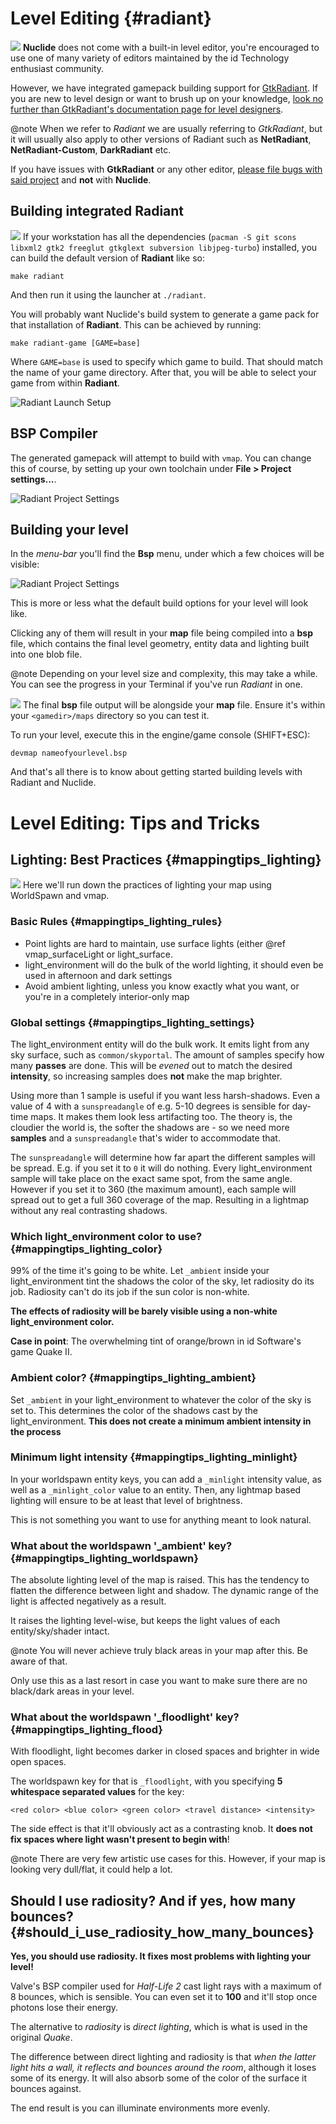 # Level Editing {#radiant}

![](map_edit.png) **Nuclide** does not come with a built-in level editor, you're encouraged to use one of many variety of editors maintained by the id Technology enthusiast community.

However, we have integrated gamepack building support for [GtkRadiant](http://www.icculus.org/gtkradiant/).
If you are new to level design or want to brush up on your knowledge, [look no further than GtkRadiant's documentation page for level designers](https://icculus.org/gtkradiant/documentation.html).

@note When we refer to *Radiant* we are usually referring to *GtkRadiant*, but it will usually also apply to other versions of Radiant such as **NetRadiant**, **NetRadiant-Custom**, **DarkRadiant** etc.

If you have issues with **GtkRadiant** or any other editor, [please file bugs with said project](https://www.github.com/TTimo/GtkRadiant/issues) and **not** with **Nuclide**.

## Building integrated Radiant

![](application_osx_terminal.png) If your workstation has all the dependencies (`pacman -S git scons libxml2 gtk2 freeglut gtkglext subversion libjpeg-turbo`) installed, you can build the default version of **Radiant** like so:

```
make radiant
```

And then run it using the launcher at `./radiant`.

You will probably want Nuclide's build system to generate a game pack for that installation of **Radiant**.
This can be achieved by running:

```
make radiant-game [GAME=base]
```

Where `GAME=base` is used to specify which game to build. That should match the name of your game directory.
After that, you will be able to select your game from within **Radiant**.

![Radiant Launch Setup](radiant-setup.png)

## BSP Compiler

The generated gamepack will attempt to build with `vmap`. You can change this of course, by setting up your own toolchain under **File > Project settings...**.

![Radiant Project Settings](radiant-settings.png)

## Building your level

In the *menu-bar* you'll find the **Bsp** menu, under which a few choices will be visible:


![Radiant Project Settings](radiant-build.png)

This is more or less what the default build options for your level will look like.

Clicking any of them will result in your **map** file being compiled into a **bsp** file, which contains the final level geometry, entity data and lighting built into one blob file.

@note Depending on your level size and complexity, this may take a while. You can see the progress in your Terminal if you've run *Radiant* in one.

![](map.png) The final **bsp** file output will be alongside your **map** file.
Ensure it's within your `<gamedir>/maps` directory so you can test it.

To run your level, execute this in the engine/game console (SHIFT+ESC):

```
devmap nameofyourlevel.bsp
```

And that's all there is to know about getting started building levels with Radiant and Nuclide.

# Level Editing: Tips and Tricks

## Lighting: Best Practices {#mappingtips_lighting}

![](lightbulb.png) Here we'll run down the practices of lighting your map using
WorldSpawn and vmap.

### Basic Rules {#mappingtips_lighting_rules}

-   Point lights are hard to maintain, use surface lights (either
    @ref vmap_surfaceLight or light_surface.
-   light_environment will do the bulk of
    the world lighting, it should even be used in afternoon and dark
    settings
-   Avoid ambient lighting, unless you know exactly what you want, or
    you're in a completely interior-only map

### Global settings {#mappingtips_lighting_settings}

The light_environment entity will do the bulk
work. It emits light from any sky surface, such as `common/skyportal`.
The amount of samples specify how many **passes** are done. This will be
*evened* out to match the desired **intensity**, so increasing samples
does **not** make the map brighter.

Using more than 1 sample is useful if you want less harsh-shadows. Even
a value of 4 with a `sunspreadangle` of e.g. 5-10 degrees is sensible
for day-time maps. It makes them look less artifacting too. The theory
is, the cloudier the world is, the softer the shadows are - so we need
more **samples** and a `sunspreadangle` that's wider to accommodate
that.

The `sunspreadangle` will determine how far apart the different samples
will be spread. E.g. if you set it to `0` it will do nothing. Every
light_environment sample will take place on the exact same spot, from
the same angle. However if you set it to 360 (the maximum amount), each
sample will spread out to get a full 360 coverage of the map. Resulting
in a lightmap without any real contrasting shadows.

### Which light_environment color to use? {#mappingtips_lighting_color}

99% of the time it's going to be white. Let `_ambient` inside your
light_environment tint the shadows the color of the sky, let radiosity
do its job. Radiosity can't do its job if the sun color is non-white.

**The effects of radiosity will be barely visible using a non-white
light_environment color.**

**Case in point**: The overwhelming tint of orange/brown in id Software's game Quake II.

### Ambient color? {#mappingtips_lighting_ambient}

Set `_ambient` in your light_environment to whatever the color of the
sky is set to. This determines the color of the shadows cast by the
light_environment. **This does not create a minimum ambient intensity in
the process**

### Minimum light intensity {#mappingtips_lighting_minlight}

In your worldspawn entity keys, you can add a `_minlight` intensity value, as well as a `_minlight_color` value to an entity.
Then, any lightmap based lighting will ensure to be at least that level of brightness.

This is not something you want to use for anything meant to look natural.

### What about the worldspawn '_ambient' key? {#mappingtips_lighting_worldspawn}

The absolute lighting level of the map is raised. This has the tendency
to flatten the difference between light and shadow. The dynamic range of the light is
affected negatively as a result.

It raises the lighting level-wise, but keeps the light values of each
entity/sky/shader intact.

@note You will never achieve truly black areas in your map after this. Be
aware of that.

Only use this as a last resort in case you want to make sure there are no black/dark areas in your level.

### What about the worldspawn '_floodlight' key? {#mappingtips_lighting_flood}

With floodlight, light becomes darker in closed spaces and brighter in
wide open spaces.

The worldspawn key for that is `_floodlight`, with you specifying **5 whitespace separated values** for the key:

```
<red color> <blue color> <green color> <travel distance> <intensity>
```

The side effect is that it'll obviously act as a contrasting knob. It
**does not fix spaces where light wasn't present to begin with**!

@note There are very few artistic use cases for this. However, if your map is
looking very dull/flat, it could help a lot.

## Should I use radiosity? And if yes, how many bounces? {#should_i_use_radiosity_how_many_bounces}

**Yes, you should use radiosity. It fixes most problems with lighting your level!**

Valve's BSP compiler used for *Half-Life 2* cast light rays with a maximum of 8 bounces, which is sensible. You
can even set it to **100** and it'll stop once photons lose their energy.

The alternative to *radiosity* is *direct lighting*, which is what is used in the original *Quake*.

The difference between direct lighting and radiosity is that *when the latter light hits a wall, it reflects and bounces around the room*, although it loses some of its energy.
It will also absorb some of the color of the surface it bounces against.

The end result is you can illuminate environments more evenly.
